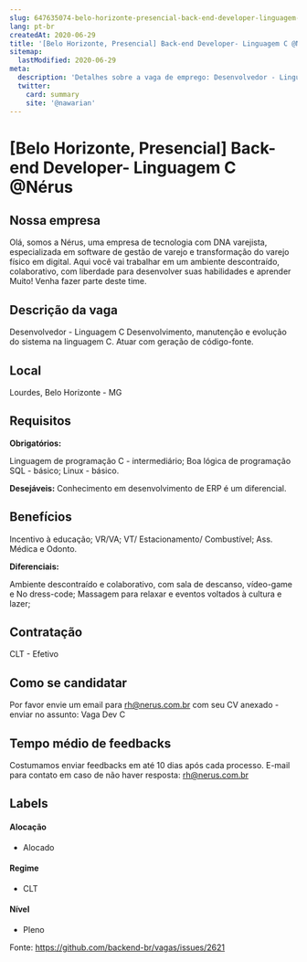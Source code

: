 ```yaml
---
slug: 647635074-belo-horizonte-presencial-back-end-developer-linguagem-c-at-nerus
lang: pt-br
createdAt: 2020-06-29
title: '[Belo Horizonte, Presencial] Back-end Developer- Linguagem C @Nérus - Vaga de Emprego'
sitemap:
  lastModified: 2020-06-29
meta:
  description: 'Detalhes sobre a vaga de emprego: Desenvolvedor - Linguagem C Desenvolvimento, manutenção e evolução do sistema na linguagem C. Atuar com geração de código-fonte.'
  twitter:
    card: summary
    site: '@nawarian'
---
```


# [Belo Horizonte, Presencial] Back-end Developer- Linguagem C @Nérus

<!-- 
==================================================
POR FAVOR, SÓ POSTE SE A VAGA FOR PARA BACK-END!

Não faça distinção de gênero no título da vaga.

Use: "Back-End Developer" ao invés de 
"Desenvolvedor Back-End" \o/

Exemplo: `[São Paulo] Back-End Developer @ NOME DA EMPRESA`
==================================================
-->

## Nossa empresa

Olá, somos a Nérus, uma empresa de tecnologia com DNA varejista, especializada em software de gestão de varejo e transformação do varejo físico em digital. Aqui você vai trabalhar em um ambiente descontraído, colaborativo, com liberdade para desenvolver suas habilidades e aprender Muito! Venha fazer parte deste time.

## Descrição da vaga

Desenvolvedor - Linguagem C
Desenvolvimento, manutenção e evolução do sistema na linguagem C. Atuar com geração de código-fonte.
## Local

Lourdes, Belo Horizonte - MG

## Requisitos

**Obrigatórios:**

Linguagem de programação C - intermediário;
Boa lógica de programação
SQL - básico;
Linux - básico.

**Desejáveis:**
Conhecimento em desenvolvimento de ERP é um diferencial.

## Benefícios


Incentivo à educação;
VR/VA; VT/ Estacionamento/ Combustível; Ass. Médica e Odonto.

**Diferenciais:**

Ambiente descontraído e colaborativo, com sala de descanso, vídeo-game e No dress-code;
Massagem para relaxar e eventos voltados à cultura e lazer;

## Contratação

CLT - Efetivo
## Como se candidatar

Por favor envie um email para rh@nerus.com.br com seu CV anexado - enviar no assunto: Vaga Dev C

## Tempo médio de feedbacks

Costumamos enviar feedbacks em até 10 dias após cada processo.
E-mail para contato em caso de não haver resposta: rh@nerus.com.br

## Labels
<!-- retire os labels que não fazem sentido à vaga -->

#### Alocação
- Alocado


#### Regime
- CLT

#### Nível
- Pleno




Fonte: https://github.com/backend-br/vagas/issues/2621